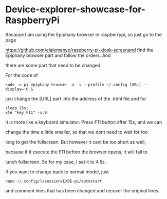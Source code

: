 # Device-explorer-showcase-for-RaspberryPi
Because I am using the Epiphany browser in raspberrypi, so just go to the page 

https://github.com/elalemanyo/raspberry-pi-kiosk-screenand find the Epiphany browser part and follow the orders. And 

there are some part that need to be changed.

For the code of
```
sudo -u pi epiphany-browser -a -i --profile ~/.config [URL] --display=:0 &
```

just change the [URL] part into the address of the .html file
and for
````
sleep 15s;
xte "key F11" -x:0
````

It is more like a keyboard simulator. Press F11 button after 15s, and we can 

change the time a little smaller, so that we dont need to wait for too 

long to get the fullscreen. But however it cant be too short as well, 

because if it execute the F11 before the browser opens, it will fail to 

lunch fullscreen. So for my case, I set it to 4.5s.

If you want to change back to normal model, just 
```
nano ~/.config/lxsession/LXDE-pi/autostart
```
and comment lines that has been changed and recover the original lines.

